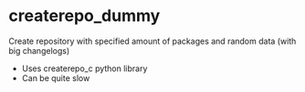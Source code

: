 # createrepo_dummy
Create repository with specified amount of packages and random data (with big changelogs)

* Uses createrepo_c python library
* Can be quite slow
